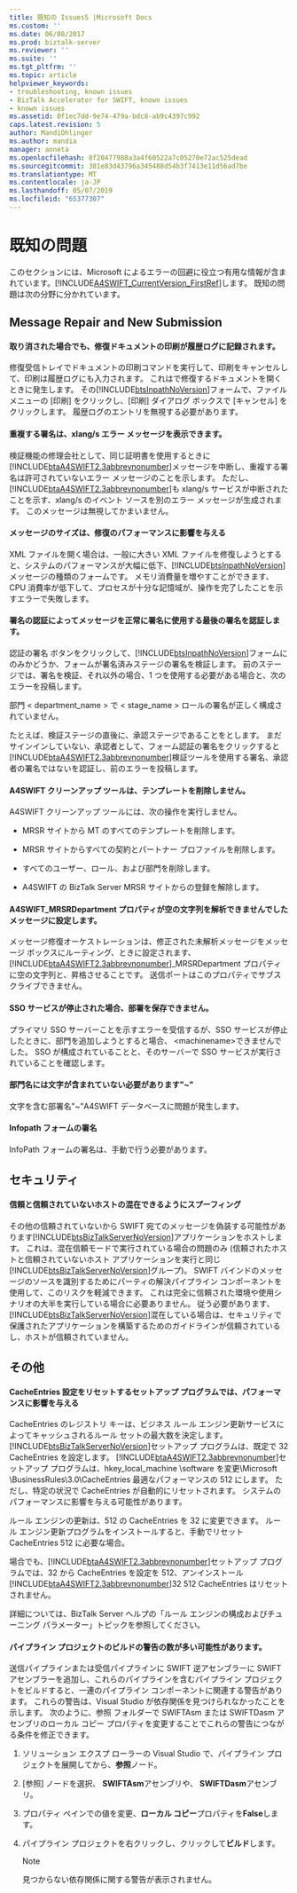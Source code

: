 ```yaml
---
title: 既知の Issues5 |Microsoft Docs
ms.custom: ''
ms.date: 06/08/2017
ms.prod: biztalk-server
ms.reviewer: ''
ms.suite: ''
ms.tgt_pltfrm: ''
ms.topic: article
helpviewer_keywords:
- troubleshooting, known issues
- BizTalk Accelerator for SWIFT, known issues
- known issues
ms.assetid: 0f1ec7dd-9e74-479a-bdc8-ab9c4397c992
caps.latest.revision: 5
author: MandiOhlinger
ms.author: mandia
manager: anneta
ms.openlocfilehash: 8f20477988a3a4f60522a7c05270e72ac525dead
ms.sourcegitcommit: 381e83d43796a345488d54b3f7413e11d56ad7be
ms.translationtype: MT
ms.contentlocale: ja-JP
ms.lasthandoff: 05/07/2019
ms.locfileid: "65377307"
---
```

# <a name="known-issues"></a>既知の問題
このセクションには、Microsoft によるエラーの回避に役立つ有用な情報が含まれています。[!INCLUDE[A4SWIFT_CurrentVersion_FirstRef](../../includes/a4swift-currentversion-firstref-md.md)]します。 既知の問題は次の分野に分かれています。  
  
## <a name="message-repair-and-new-submission"></a>Message Repair and New Submission

#### <a name="printing-of-a-repair-document-is-recorded-in-the-history-log-even-if-canceled"></a>取り消された場合でも、修復ドキュメントの印刷が履歴ログに記録されます。  
 修復受信トレイでドキュメントの印刷コマンドを実行して、印刷をキャンセルして、印刷は履歴ログにも入力されます。 これはで修復するドキュメントを開くときに発生します。 その[!INCLUDE[btsInpathNoVersion](../../includes/btsinpathnoversion-md.md)]フォームで、ファイル メニューの [印刷] をクリックし、[印刷] ダイアログ ボックスで [キャンセル] をクリックします。 履歴ログのエントリを無視する必要があります。  
  
#### <a name="a-duplicate-signature-can-cause-an-xlangs-error-message"></a>重複する署名は、xlang/s エラー メッセージを表示できます。  
 検証機能の修理会社として、同じ証明書を使用するときに[!INCLUDE[btaA4SWIFT2.3abbrevnonumber](../../includes/btaa4swift2-3abbrevnonumber-md.md)]メッセージを中断し、重複する署名は許可されていないエラー メッセージのことを示します。 ただし、[!INCLUDE[btaA4SWIFT2.3abbrevnonumber](../../includes/btaa4swift2-3abbrevnonumber-md.md)]も xlang/s サービスが中断されたことを示す、xlang/s のイベント ソースを別のエラー メッセージが生成されます。 このメッセージは無視してかまいません。  
  
#### <a name="message-size-can-affect-repair-performance"></a>メッセージのサイズは、修復のパフォーマンスに影響を与える  
 XML ファイルを開く場合は、一般に大きい XML ファイルを修復しようとすると、システムのパフォーマンスが大幅に低下、[!INCLUDE[btsInpathNoVersion](../../includes/btsinpathnoversion-md.md)]メッセージの種類のフォームです。 メモリ消費量を増やすことができます、CPU 消費率が低下して、プロセスが十分な記憶域が、操作を完了したことを示すエラーで失敗します。  
  
#### <a name="the-last-signature-used-to-sign-a-message-successfully-will-be-authenticated-by-authenticate-signatures"></a>署名の認証によってメッセージを正常に署名に使用する最後の署名を認証します。  
 認証の署名 ボタンをクリックして、[!INCLUDE[btsInpathNoVersion](../../includes/btsinpathnoversion-md.md)]フォームにのみかどうか、フォームが署名済みステージの署名を検証します。 前のステージでは、署名を検証、それ以外の場合、1 つを使用する必要がある場合と、次のエラーを投稿します。  
  
 部門 < department_name > で < stage_name > ロールの署名が正しく構成されていません。  
  
 たとえば、検証ステージの直後に、承認ステージであることをとします。 まだサインインしていない、承認者として、フォーム認証の署名をクリックすると[!INCLUDE[btaA4SWIFT2.3abbrevnonumber](../../includes/btaa4swift2-3abbrevnonumber-md.md)]検証ツールを使用する署名、承認者の署名ではないを認証し、前のエラーを投稿します。  

#### <a name="a4swift-cleanup-tool-doesnt-delete-templates"></a>A4SWIFT クリーンアップ ツールは、テンプレートを削除しません。  
 A4SWIFT クリーンアップ ツールには、次の操作を実行しません。  
  
-   MRSR サイトから MT のすべてのテンプレートを削除します。  
  
-   MRSR サイトからすべての契約とパートナー プロファイルを削除します。  
  
-   すべてのユーザー、ロール、および部門を削除します。  
  
-   A4SWIFT の BizTalk Server MRSR サイトからの登録を解除します。  
  
#### <a name="the-a4swiftmrsrdepartment-property-is-set-to-an-empty-string-for-a-message-that-did-not-parse"></a>A4SWIFT_MRSRDepartment プロパティが空の文字列を解析できませんでしたメッセージに設定します。  
 メッセージ修復オーケストレーションは、修正された未解析メッセージをメッセージ ボックスにルーティング、ときに設定されます、 [!INCLUDE[btaA4SWIFT2.3abbrevnonumber](../../includes/btaa4swift2-3abbrevnonumber-md.md)]_MRSRDepartment プロパティに空の文字列と、昇格させることです。 送信ポートはこのプロパティでサブスクライブできません。  
  
#### <a name="cannot-save-a-department-if-the-sso-service-has-been-stopped"></a>SSO サービスが停止された場合、部署を保存できません。  
 プライマリ SSO サーバーことを示すエラーを受信するが、SSO サービスが停止したときに、部門を追加しようとすると場合、 \<machinename\>できませんでした。 SSO が構成されていることと、そのサーバーで SSO サービスが実行されていることを確認します。  
  
#### <a name="a-department-name-must-not-contain-the-character-"></a>部門名には文字が含まれていない必要があります"~"  
 文字を含む部署名"~"A4SWIFT データベースに問題が発生します。  
  
#### <a name="signing-infopath-forms"></a>Infopath フォームの署名  
 InfoPath フォームの署名は、手動で行う必要があります。  
  
## <a name="security"></a>セキュリティ

#### <a name="mixing-trusted-and-untrusted-hosts-can-enable-spoofing"></a>信頼と信頼されていないホストの混在できるようにスプーフィング  

 その他の信頼されていないから SWIFT 宛てのメッセージを偽装する可能性があります[!INCLUDE[btsBizTalkServerNoVersion](../../includes/btsbiztalkservernoversion-md.md)]アプリケーションをホストします。 これは、混在信頼モードで実行されている場合の問題のみ (信頼されたホストと信頼されていないホスト アプリケーションを実行と同じ[!INCLUDE[btsBizTalkServerNoVersion](../../includes/btsbiztalkservernoversion-md.md)]グループ)。 SWIFT バインドのメッセージのソースを識別するためにパーティの解決パイプライン コンポーネントを使用して、このリスクを軽減できます。 これは完全に信頼された環境や使用シナリオの大半を実行している場合に必要ありません。 従う必要があります、[!INCLUDE[btsBizTalkServerNoVersion](../../includes/btsbiztalkservernoversion-md.md)]混在している場合は、セキュリティで保護されたアプリケーションを構築するためのガイドラインが信頼されているし、ホストが信頼されていません。 
 
## <a name="miscellaneous"></a>その他

#### <a name="the-cacheentries-setting-may-be-reset-by-a-setup-program-affecting-performance"></a>CacheEntries 設定をリセットするセットアップ プログラムでは、パフォーマンスに影響を与える  
 CacheEntries のレジストリ キーは、ビジネス ルール エンジン更新サービスによってキャッシュされるルール セットの最大数を決定します。 [!INCLUDE[btsBizTalkServerNoVersion](../../includes/btsbiztalkservernoversion-md.md)]セットアップ プログラムは、既定で 32 CacheEntries を設定します。 [!INCLUDE[btaA4SWIFT2.3abbrevnonumber](../../includes/btaa4swift2-3abbrevnonumber-md.md)]セットアップ プログラムは、hkey_local_machine \software を変更\\Microsoft \BusinessRules\3.0\CacheEntries 最適なパフォーマンスの 512 にします。 ただし、特定の状況で CacheEntries が自動的にリセットされます。 システムのパフォーマンスに影響を与える可能性があります。  
  
 ルール エンジンの更新は、512 の CacheEntries を 32 に変更できます。 ルール エンジン更新プログラムをインストールすると、手動でリセット CacheEntries 512 に必要な場合。  
  
 場合でも、[!INCLUDE[btaA4SWIFT2.3abbrevnonumber](../../includes/btaa4swift2-3abbrevnonumber-md.md)]セットアップ プログラムでは、32 から CacheEntries を設定を 512、アンインストール[!INCLUDE[btaA4SWIFT2.3abbrevnonumber](../../includes/btaa4swift2-3abbrevnonumber-md.md)]32 512 CacheEntries はリセットされません。  
  
 詳細については、BizTalk Server ヘルプの「ルール エンジンの構成およびチューニング パラメーター」トピックを参照してください。  
  
#### <a name="building-a-pipeline-project-may-result-in-a-large-number-of-warnings"></a>パイプライン プロジェクトのビルドの警告の数が多い可能性があります。  
 送信パイプラインまたは受信パイプラインに SWIFT 逆アセンブラーに SWIFT アセンブラーを追加し、これらのパイプラインを含むパイプライン プロジェクトをビルドすると、一連のパイプライン コンポーネントに関連する警告があります。 これらの警告は、Visual Studio が依存関係を見つけられなかったことを示します。 次のように、参照 フォルダーで SWIFTAsm または SWIFTDasm アセンブリのローカル コピー プロパティを変更することでこれらの警告につながる条件を修正できます。  
  
1.  ソリューション エクスプ ローラーの Visual Studio で、パイプライン プロジェクトを展開してから、**参照**ノード。  
  
2.  [参照] ノードを選択、 **SWIFTAsm**アセンブリや、 **SWIFTDasm**アセンブリ。  
  
3.  プロパティ ペインでの値を変更、**ローカル コピー**プロパティを**False**します。  
  
4.  パイプライン プロジェクトを右クリックし、クリックして**ビルド**します。  
  
    > [!NOTE]
    >  見つからない依存関係に関する警告が表示されません。   